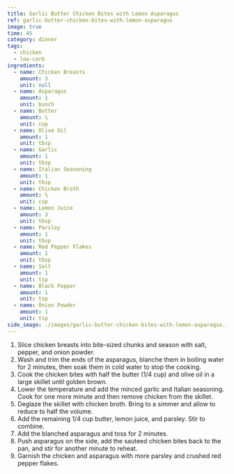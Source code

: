```yaml
---
title: Garlic Butter Chicken Bites with Lemon Asparagus
ref: garlic-butter-chicken-bites-with-lemon-asparagus
image: true
time: 45
category: dinner
tags:
  - chicken
  - low-carb
ingredients:
  - name: Chicken Breasts
    amount: 3
    unit: null
  - name: Asparagus
    amount: 1
    unit: bunch
  - name: Butter
    amount: ½
    unit: cup
  - name: Olive Oil
    amount: 1
    unit: tbsp
  - name: Garlic
    amount: 1
    unit: tbsp
  - name: Italian Seasoning
    amount: 1
    unit: tbsp
  - name: Chicken Broth
    amount: ½
    unit: cup
  - name: Lemon Juice
    amount: 3
    unit: tbsp
  - name: Parsley
    amount: 1
    unit: tbsp
  - name: Red Pepper Flakes
    amount: 1
    unit: tbsp
  - name: Salt
    amount: 1
    unit: tsp
  - name: Black Pepper
    amount: 1
    unit: tsp
  - name: Onion Powder
    amount: 1
    unit: tsp
side_image: ./images/garlic-butter-chicken-bites-with-lemon-asparagus.jpg
---
```

1. Slice chicken breasts into bite-sized chunks and season with salt, pepper, and onion powder.
2. Wash and trim the ends of the asparagus, blanche them in boiling water for 2 minutes, then soak them in cold water to stop the cooking.
3. Cook the chicken bites with half the butter (1/4 cup) and olive oil in a large skillet until golden brown. 
4. Lower the temperature and add the minced garlic and Italian seasoning. Cook for one more minute and then remove chicken from the skillet. 
5. Deglaze the skillet with chicken broth. Bring to a simmer and allow to reduce to half the volume. 
6. Add the remaining 1/4 cup butter, lemon juice, and parsley. Stir to combine.
7. Add the blanched asparagus and toss for 2 minutes.
8. Push asparagus on the side, add the sauteed chicken bites back to the pan, and stir for another minute to reheat. 
9. Garnish the chicken and asparagus with more parsley and crushed red pepper flakes.
